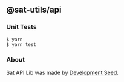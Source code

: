 ## @sat-utils/api


### Unit Tests
```
$ yarn
$ yarn test
```

### About
Sat API Lib was made by [Development Seed](http://developmentseed.org).
